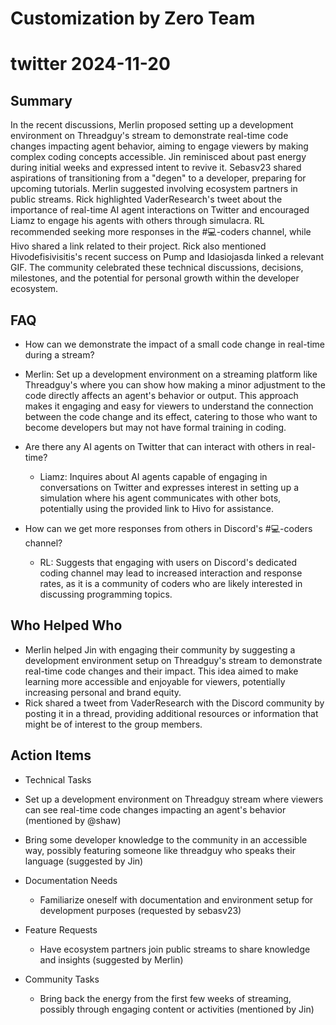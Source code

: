 # Customization by Zero Team

# twitter 2024-11-20

## Summary
 In the recent discussions, Merlin proposed setting up a development environment on Threadguy's stream to demonstrate real-time code changes impacting agent behavior, aiming to engage viewers by making complex coding concepts accessible. Jin reminisced about past energy during initial weeks and expressed intent to revive it. Sebasv23 shared aspirations of transitioning from a "degen" to a developer, preparing for upcoming tutorials. Merlin suggested involving ecosystem partners in public streams. Rick highlighted VaderResearch's tweet about the importance of real-time AI agent interactions on Twitter and encouraged Liamz to engage his agents with others through simulacra. RL recommended seeking more responses in the #💻-coders channel, while Hivo shared a link related to their project. Rick also mentioned Hivodefisivisitis's recent success on Pump and Idasiojasda linked a relevant GIF. The community celebrated these technical discussions, decisions, milestones, and the potential for personal growth within the developer ecosystem.

## FAQ
 - How can we demonstrate the impact of a small code change in real-time during a stream?
  - Merlin: Set up a development environment on a streaming platform like Threadguy's where you can show how making a minor adjustment to the code directly affects an agent's behavior or output. This approach makes it engaging and easy for viewers to understand the connection between the code change and its effect, catering to those who want to become developers but may not have formal training in coding.

- Are there any AI agents on Twitter that can interact with others in real-time?
  - Liamz: Inquires about AI agents capable of engaging in conversations on Twitter and expresses interest in setting up a simulation where his agent communicates with other bots, potentially using the provided link to Hivo for assistance.

- How can we get more responses from others in Discord's #💻-coders channel?
  - RL: Suggests that engaging with users on Discord's dedicated coding channel may lead to increased interaction and response rates, as it is a community of coders who are likely interested in discussing programming topics.

## Who Helped Who
 - Merlin helped Jin with engaging their community by suggesting a development environment setup on Threadguy's stream to demonstrate real-time code changes and their impact. This idea aimed to make learning more accessible and enjoyable for viewers, potentially increasing personal and brand equity.
- Rick shared a tweet from VaderResearch with the Discord community by posting it in a thread, providing additional resources or information that might be of interest to the group members.

## Action Items
 - Technical Tasks
  - Set up a development environment on Threadguy stream where viewers can see real-time code changes impacting an agent's behavior (mentioned by @shaw)
  - Bring some developer knowledge to the community in an accessible way, possibly featuring someone like threadguy who speaks their language (suggested by Jin)

- Documentation Needs
  - Familiarize oneself with documentation and environment setup for development purposes (requested by sebasv23)

- Feature Requests
  - Have ecosystem partners join public streams to share knowledge and insights (suggested by Merlin)

- Community Tasks
  - Bring back the energy from the first few weeks of streaming, possibly through engaging content or activities (mentioned by Jin)

